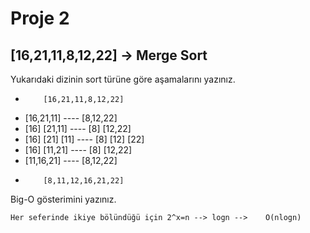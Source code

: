 # Proje 2

## [16,21,11,8,12,22] -> Merge Sort

Yukarıdaki dizinin sort türüne göre aşamalarını yazınız.

-         [16,21,11,8,12,22]
-   [16,21,11]     ----     [8,12,22]
-  [16] [21,11]    ----    [8]  [12,22] 
- [16]  [21] [11]  ----   [8]  [12] [22]
-  [16]  [11,21]   ----    [8]  [12,22]
-   [11,16,21]     ----     [8,12,22]
-         [8,11,12,16,21,22]

Big-O gösterimini yazınız.
```
Her seferinde ikiye bölündüğü için 2^x=n --> logn -->    O(nlogn)
```